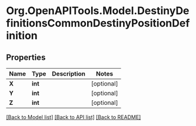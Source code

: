 # Org.OpenAPITools.Model.DestinyDefinitionsCommonDestinyPositionDefinition

## Properties

Name | Type | Description | Notes
------------ | ------------- | ------------- | -------------
**X** | **int** |  | [optional] 
**Y** | **int** |  | [optional] 
**Z** | **int** |  | [optional] 

[[Back to Model list]](../README.md#documentation-for-models) [[Back to API list]](../README.md#documentation-for-api-endpoints) [[Back to README]](../README.md)

